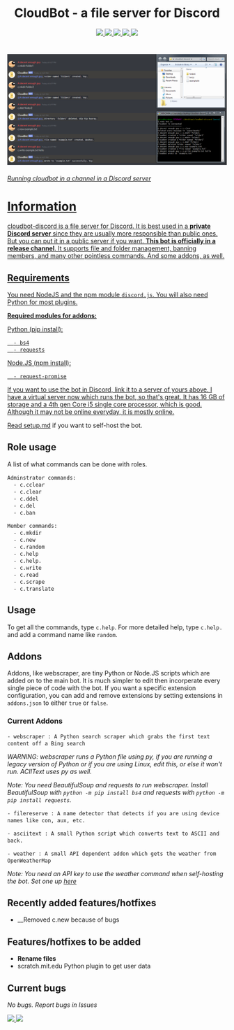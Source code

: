 <h1 align="center">
  <br>
  <b>CloudBot - a file server for Discord</b>
</h1>

<p align="center">
  <a href="https://codeload.github.com/themysticsavages/cloudbot-discord/zip/refs/heads/main">
  <img src="http://shields.io/badge/source--code-ZIP-blue?style=plastic">
    
  <a href="https://codeload.github.com/themysticsavages/cloudbot-discord/tar.gz/refs/heads/main">
  <img src="http://shields.io/badge/source--code-TARGZ-green?style=plastic">
  
  <a href="https://discord.com/oauth2/authorize?client_id=835841382882738216&scope=bot&permissions=68612">
  <img src="https://img.shields.io/badge/%20-Put%20me%20in%20your%20server-blue?style=plastic">
  
  <a href="about:blank">
  <img src="https://img.shields.io/badge/channel-release-orange?style=plastic">
  
  <a href="https://github.com/themysticsavages/cloudbot-discord/blob/main/LICENSE">
  <img src="https://img.shields.io/badge/license-mit-yellow?style=plastic">
  
  <a href="https://github.com/themysticsavages/cloudbot-discord/blob/main/setup/readme.md">
</p>

#

![running](https://github.com/ajskateboarder/stuff/blob/main/cloudbot-discord-running.PNG)

###### Running cloudbot in a channel in a Discord server
# Information

cloudbot-discord is a file server for Discord. It is best used in a __private Discord server__ since they are usually more responsible than public ones. But you can put it in a public server if you want. __This bot is officially in a release channel__. It supports file and folder management, banning members, and many other pointless commands. And some addons, as well.

## Requirements

You need NodeJS and the npm module `discord.js`. You will also need Python for most plugins.

**Required modules for addons:**

Python (pip install):
```
  - bs4
  - requests
```
Node.JS (npm install):
```
  - request-promise
```

If you want to use the bot in Discord, link it to a server of yours above. I have a virtual server now which runs the bot, so that's great. It has 16 GB of storage and a 4th gen Core i5 single core processor, which is good. Although it may not be online everyday, it is mostly online.

[Read setup.md](https://github.com/themysticsavages/cloudbot-discord/blob/main/setup/readme.md) if you want to self-host the bot.

## Role usage

A list of what commands can be done with roles. 
```
Adminstrator commands:
  - c.cclear
  - c.clear
  - c.ddel
  - c.del
  - c.ban
```
```
Member commands:
  - c.mkdir
  - c.new
  - c.random
  - c.help
  - c.help.
  - c.write
  - c.read
  - c.scrape
  - c.translate
```

## Usage

To get all the commands, type `c.help`. For more detailed help, type `c.help.` and add a command name like `random`.

## Addons

Addons, like webscraper, are tiny Python or Node.JS scripts which are added on to the main bot. It is much simpler to edit then incorperate every single piece of code with the bot. If you want a specific extension configuration, you can add and remove extensions by setting extensions in `addons.json` to either `true` or `false`.

### Current Addons

```
- webscraper : A Python search scraper which grabs the first text content off a Bing search
```

*WARNING: webscraper runs a Python file using py, if you are running a legacy version of Python or if you are using Linux, edit this,
or else it won't run. ACIIText uses py as well.*

*Note: You need BeautifulSoup and requests to run webscraper. Install BeautifulSoup with `python -m pip install bs4` and requests with `python -m pip install requests`.*

```
- filereserve : A name detector that detects if you are using device names like con, aux, etc.
```

```
- asciitext : A small Python script which converts text to ASCII and back.
```

```
- weather : A small API dependent addon which gets the weather from OpenWeatherMap
```

*Note: You need an API key to use the weather command when self-hosting the bot. Set one up [here](https://openweathermap.org/)*

## Recently added features/hotfixes

- __Removed c.new because of bugs

## Features/hotfixes to be added

- __Rename files__
- scratch.mit.edu Python plugin to get user data

## Current bugs

*No bugs. Report bugs in Issues*
  
<a href="https://nodejs.org" target="_blank">
<img src="https://shields.io/badge/%20---?style=plastic-square&logo=javascript&color=lightgrey">
  
<a href="https://python.org/downloads" target="_blank">
<img src="https://shields.io/badge/%20---?style=plastic-square&logo=python&color=lightgrey" value="Download Python">
